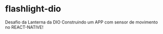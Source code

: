 # flashlight-dio

Desafio da Lanterna da DIO
Construindo um APP com sensor de movimento no REACT-NATIVE!
